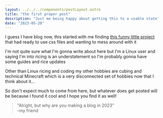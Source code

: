 ```yaml
---
layout: ../../../components/postLayout.astro
title: "the first proper post"
description: "Just me being happy about getting this to a usable state"
date: "2023-05-20"
---
```


I guess I have blog now, this started with me finding <a href="https://github.com/oxalorg/sakura/">this funny little project</a> that had ready to use css files and wanting to mess around with it

I'm not quite sure what I'm gonna write about here but I'm a Linux user and saying I'm into ricing is an understatement so I'm probably gonna have some guides and rice updates

Other than Linux ricing and coding my other hobbies are cubing and technical Minecraft which is a very disconnected set of hobbies now that I think about it...

So don't expect much to come from here, but whatever does get posted will be because I found it cool and I hope you find it as well!


> "Alright, but why are you making a blog in 2023"
> <br>-my friend</br>
